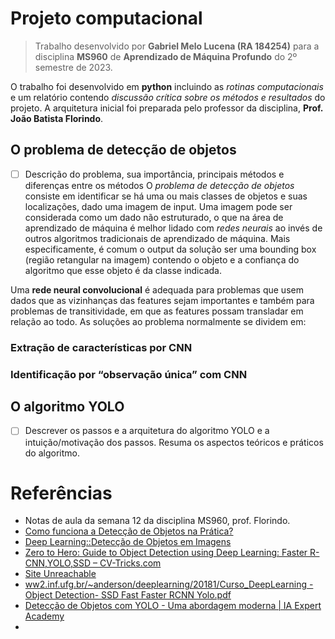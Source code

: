 # Projeto computacional
> Trabalho desenvolvido por **Gabriel Melo Lucena (RA 184254)** para a disciplina **MS960** de **Aprendizado de Máquina Profundo** do 2º semestre de 2023.

O trabalho foi desenvolvido em **python** incluindo as *rotinas computacionais* e um relatório contendo *discussão crítica sobre os métodos e resultados* do projeto. A arquitetura inicial foi preparada pelo professor da disciplina, **Prof. João Batista Florindo**.

## O problema de detecção de objetos
- [ ] Descrição do problema, sua importância, principais métodos e diferenças entre os métodos
O *problema de detecção de objetos* consiste em identificar se há uma ou mais classes de objetos e suas localizações, dado uma imagem de input. Uma imagem pode ser considerada como um dado não estruturado, o que na área de aprendizado de máquina é melhor lidado com *redes neurais* ao invés de outros algoritmos tradicionais de aprendizado de máquina. Mais especificamente, é comum o output da solução ser uma bounding box (região retangular na imagem) contendo o objeto e a confiança do algoritmo que esse objeto é da classe indicada.

Uma **rede neural convolucional** é adequada para problemas que usem dados que as vizinhanças das features sejam importantes e também para problemas de transitividade, em que as features possam transladar em relação ao todo. As soluções ao problema normalmente se dividem em:

### Extração de características por CNN

### Identificação por “observação única” com CNN

## O algoritmo YOLO
- [ ] Descrever os passos e a arquitetura do algoritmo YOLO e a intuição/motivação dos passos. Resuma os aspectos teóricos e práticos do algoritmo.

# Referências
- Notas de aula da semana 12 da disciplina MS960, prof. Florindo.
- [Como funciona a Detecção de Objetos na Prática?](https://didatica.tech/deteccao-de-objetos/)
- [Deep Learning::Detecção de Objetos em Imagens](https://lapix.ufsc.br/ensino/visao/visao-computacionaldeep-learning/deteccao-de-objetos-em-imagens/)
- [Zero to Hero: Guide to Object Detection using Deep Learning: Faster R-CNN,YOLO,SSD – CV-Tricks.com](https://cv-tricks.com/object-detection/faster-r-cnn-yolo-ssd/)
- [Site Unreachable](https://ichi.pro/pt/deteccao-de-objetos-e-segmentacao-de-instancias-uma-visao-geral-detalhada-163595582338290)
- [ww2.inf.ufg.br/\~anderson/deeplearning/20181/Curso\_DeepLearning - Object Detection- SSD Fast Faster RCNN Yolo.pdf](https://ww2.inf.ufg.br/~anderson/deeplearning/20181/Curso_DeepLearning%20-%20Object%20Detection-%20SSD%20Fast%20Faster%20RCNN%20Yolo.pdf)
- [Detecção de Objetos com YOLO - Uma abordagem moderna | IA Expert Academy](https://iaexpert.academy/2020/10/13/deteccao-de-objetos-com-yolo-uma-abordagem-moderna/)
- 
